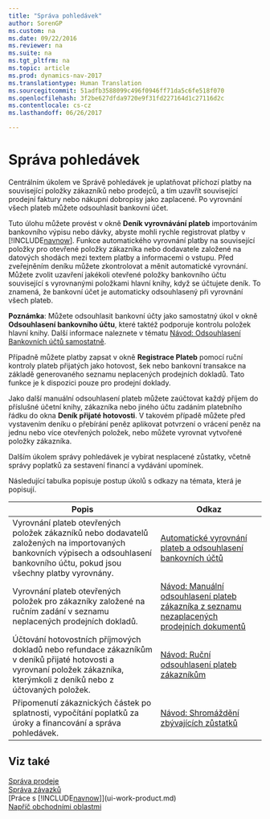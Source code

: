 ```yaml
---
title: "Správa pohledávek"
author: SorenGP
ms.custom: na
ms.date: 09/22/2016
ms.reviewer: na
ms.suite: na
ms.tgt_pltfrm: na
ms.topic: article
ms.prod: dynamics-nav-2017
ms.translationtype: Human Translation
ms.sourcegitcommit: 51adfb3588099c496f0946ff71da5c6fe518f070
ms.openlocfilehash: 3f2be627dfda9720e9f31fd227164d1c27116d2c
ms.contentlocale: cs-cz
ms.lasthandoff: 06/26/2017

---
```


# <a name="manage-receivables"></a>Správa pohledávek
Centrálním úkolem ve Správě pohledávek je uplatňovat příchozí platby na související položky zákazníků nebo prodejců, a tím uzavřít související prodejní faktury nebo nákupní dobropisy jako zaplacené. Po vyrovnání všech plateb můžete odsouhlasit bankovní účet.  

Tuto úlohu můžete provést v okně **Deník vyrovnávání plateb** importováním bankovního výpisu nebo dávky, abyste mohli rychle registrovat platby v [!INCLUDE[navnow](includes/navnow_md.md)]. Funkce automatického vyrovnání platby na související položky pro otevřené položky zákazníka nebo dodavatele založené na datových shodách mezi textem platby a informacemi o vstupu. Před zveřejněním deníku můžete zkontrolovat a měnit automatické vyrovnání. Můžete zvolit uzavření jakékoli otevřené položky bankovního účtu související s vyrovnanými položkami hlavní knihy, když se účtujete deník. To znamená, že bankovní účet je automaticky odsouhlasený při vyrovnání všech plateb.

**Poznámka**:  Můžete odsouhlasit bankovní účty jako samostatný úkol v okně **Odsouhlasení bankovního účtu**, které taktéž podporuje kontrolu položek hlavní knihy.  Další informace naleznete v tématu [Návod: Odsouhlasení Bankovních účtů samostatně](bank-how-reconcile-bank-accounts-separately.md).

Případně můžete platby zapsat v okně **Registrace Plateb** pomocí ruční kontroly plateb přijatých jako hotovost, šek nebo bankovní transakce na základě generovaného seznamu neplacených prodejních dokladů. Tato funkce je k dispozici pouze pro prodejní doklady.

Jako další manuální odsouhlasení plateb můžete zaúčtovat každý příjem do příslušné účetní knihy, zákazníka nebo jiného účtu zadáním platebního řádku do okna **Deník přijaté hotovosti**. V takovém případě můžete před vystavením deníku o přebírání peněz aplikovat potvrzení o vrácení peněz na jednu nebo více otevřených položek, nebo můžete vyrovnat vytvořené položky zákazníka.

Dalším úkolem správy pohledávek je vybírat nesplacené zůstatky, včetně správy poplatků za sestavení financí a vydávání upomínek.

Následující tabulka popisuje postup úkolů s odkazy na témata, která je popisují.

|Popis |Odkaz |
|---|----|
|Vyrovnání plateb otevřených položek zákazníků nebo dodavatelů založených na importovaných bankovních výpisech a odsouhlasení bankovního účtu, pokud jsou všechny platby vyrovnány.|[Automatické vyrovnání plateb a odsouhlasení bankovních účtů](receivables-apply-payments-auto-reconcile-bank-accounts.md)|
|Vyrovnání plateb otevřených položek pro zákazníky založené na ručním zadání v seznamu neplacených prodejních dokladů. | [Návod: Manuální odsouhlasení plateb zákazníka z seznamu nezaplacených prodejních dokumentů](receivables-how-reconcile-customer-payments-list-unpaid-sales-documents.md)|
|Účtování hotovostních příjmových dokladů nebo refundace zákazníkům v deníků přijaté hotovosti a vyrovnaní položek zákazníka, kterýmkoli z deníků nebo z účtovaných položek. | [Návod: Ruční odsouhlasení plateb zákazníkům](receivables-how-apply-sales-transactions-manually.md) |
|Připomenutí zákaznických částek po splatnosti, vypočítání poplatků za úroky a financování a správa pohledávek. | [Návod: Shromáždění zbývajících zůstatků](receivables-collect-outstanding-balances.md) |

## <a name="see-also"></a>Viz také
[Správa prodeje](sales-manage-sales.md)  
[Správa závazků](payables-manage-payables.md)  
[Práce s [!INCLUDE[navnow](includes/navnow_md.md)]](ui-work-product.md)  
[Napříč obchodními oblastmi](ui-across-business-areas.md)

